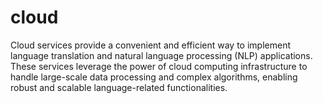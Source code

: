 # cloud
Cloud services provide a convenient and efficient way to implement language translation and natural language processing (NLP) applications. These services leverage the power of cloud computing infrastructure to handle large-scale data processing and complex algorithms, enabling robust and scalable language-related functionalities.
